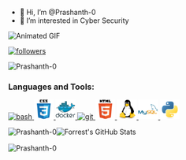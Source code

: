 - 👋 Hi, I’m @Prashanth-0
- 👀 I’m interested in Cyber Security


<img src="https://media.giphy.com/media/RDZo7znAdn2u7sAcWH/giphy.gif" alt="Animated GIF" width="300" height="200">


<p align="left">
<a href="https://github.com/Prashanth-0?tab=followers">
         <img alt="followers" title="Follow me on Github" src="https://custom-icon-badges.demolab.com/github/followers/Prashanth-0?color=236ad3&labelColor=1155ba&style=for-the-badge&logo=person-add&label=Followers&logoColor=white"/></a>
</p>


<p align="left"> <img src="https://komarev.com/ghpvc/?username=Prashanth-0&label=Profile%20views&color=0e75b6&style=flat" alt="Prashanth-0" /> </p>

<p align="left">
</p>

<h3 align="left">Languages and Tools:</h3>
<p align="left"> <a href="https://www.gnu.org/software/bash/" target="_blank" rel="noreferrer"> <img src="https://www.vectorlogo.zone/logos/gnu_bash/gnu_bash-icon.svg" alt="bash" width="40" height="40"/> </a> <a href="https://www.w3schools.com/css/" target="_blank" rel="noreferrer"> <img src="https://raw.githubusercontent.com/devicons/devicon/master/icons/css3/css3-original-wordmark.svg" alt="css3" width="40" height="40"/> </a> <a href="https://www.docker.com/" target="_blank" rel="noreferrer"> <img src="https://raw.githubusercontent.com/devicons/devicon/master/icons/docker/docker-original-wordmark.svg" alt="docker" width="40" height="40"/> </a> <a href="https://git-scm.com/" target="_blank" rel="noreferrer"> <img src="https://www.vectorlogo.zone/logos/git-scm/git-scm-icon.svg" alt="git" width="40" height="40"/> </a> <a href="https://www.w3.org/html/" target="_blank" rel="noreferrer"> <img src="https://raw.githubusercontent.com/devicons/devicon/master/icons/html5/html5-original-wordmark.svg" alt="html5" width="40" height="40"/> </a> <a href="https://www.linux.org/" target="_blank" rel="noreferrer"> <img src="https://raw.githubusercontent.com/devicons/devicon/master/icons/linux/linux-original.svg" alt="linux" width="40" height="40"/> </a> <a href="https://www.mysql.com/" target="_blank" rel="noreferrer"> <img src="https://raw.githubusercontent.com/devicons/devicon/master/icons/mysql/mysql-original-wordmark.svg" alt="mysql" width="40" height="40"/> </a> <a href="https://www.python.org" target="_blank" rel="noreferrer"> <img src="https://raw.githubusercontent.com/devicons/devicon/master/icons/python/python-original.svg" alt="python" width="40" height="40"/> </a> </p>

<p><img align="left" src="https://github-readme-stats.vercel.app/api/top-langs?username=Prashanth-0&show_icons=true&locale=en&layout=compact" alt="Prashanth-0" /></p>



![Forrest's GitHub Stats](https://github-readme-stats.vercel.app/api?username=Prashanth-0&show_icons=true&theme=gruvbox)

<!-- ![GitHub Streak](https://streak-stats.demolab.com?user=Prashanth-0&theme=gruvbox&border_radius=4.5) -->



<p><img align="center" src="https://github-readme-streak-stats.herokuapp.com/?user=Prashanth-0&" alt="Prashanth-0" /></p>


